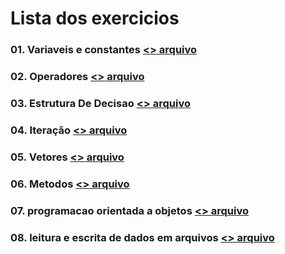 # Lista dos exercicios

### 01. Variaveis e constantes [<> arquivo](https://github.com/gladsonsimoes/ExerciciosDeExemplo_Java/tree/main/ExerciciosDeExemplo/01_variaveis_e_constantes/)
 
### 02. Operadores [<> arquivo](https://github.com/gladsonsimoes/ExerciciosDeExemplo_Java/tree/main/ExerciciosDeExemplo/02_operadores/)

### 03. Estrutura De Decisao [<> arquivo ](https://github.com/gladsonsimoes/ExerciciosDeExemplo_Java/tree/main/ExerciciosDeExemplo/03_estrutura_de_decisao/)

### 04. Iteração [<> arquivo](https://github.com/gladsonsimoes/ExerciciosDeExemplo_Java/tree/main/ExerciciosDeExemplo/04_Iteracao/)

### 05. Vetores [<> arquivo ](https://github.com/gladsonsimoes/ExerciciosDeExemplo_Java/tree/main/ExerciciosDeExemplo/05_vetores/)

### 06. Metodos [<> arquivo](https://github.com/gladsonsimoes/ExerciciosDeExemplo_Java/tree/main/ExerciciosDeExemplo/06_metodos/)

### 07. programacao orientada a objetos [<> arquivo](https://github.com/gladsonsimoes/ExerciciosDeExemplo_Java/tree/main/ExerciciosDeExemplo/07_programacao_orientada_a_objetos/)

### 08. leitura e escrita de dados em arquivos [<> arquivo](https://github.com/gladsonsimoes/ExerciciosDeExemplo_Java/tree/main/ExerciciosDeExemplo/08_leitura_e_escrita_de_dados_em_arquivos/)
